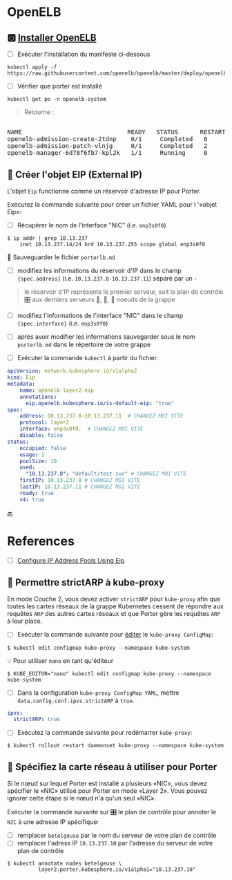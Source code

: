 # OpenELB



## :o2: [Installer OpenELB](https://openelb.io/docs/getting-started/installation/install-openelb-on-kubernetes/)

- [ ] Exécuter l'installation du manifeste ci-dessous

```
kubectl apply -f https://raw.githubusercontent.com/openelb/openelb/master/deploy/openelb.yaml
```

- [ ] Vérifier que porter est installé

```
kubectl get po -n openelb-system
```
> Retourne :
<pre> 
NAME                             READY   STATUS      RESTARTS   AGE
openelb-admission-create-2tdnp    0/1     Completed   0          8m7s
openelb-admission-patch-vlnjg     0/1     Completed   2          8m7s
openelb-manager-6d78f6fb7-kpl2k   1/1     Running     0          8m7s
</pre>


## :round_pushpin: Créer l'objet EIP (External IP) 

L'objet `Eip` functionne comme un réservoir d'adresse IP pour Porter.

Exécutez la commande suivante pour créer un fichier YAML pour l '«objet Eip»:

- [ ] Récupérer le nom de l'interface "NIC" (i.e. `enp3s0f0`)

```
$ ip addr | grep 10.13.237
    inet 10.13.237.14/24 brd 10.13.237.255 scope global enp3s0f0
```

:round_pushpin: Sauveguarder le fichier `porterlb.md`

- [ ] modifiez les informations du réservoir d'IP dans le champ `{spec.address}` (i.e. `10.13.237.8-10.13.237.11`) séparé par un `-`
> le réservoir d'IP représente le premier serveur, soit le plan de contrôle :control_knobs: aux derniers serveurs :1st_place_medal:, :2nd_place_medal:, :3rd_place_medal: noeuds de la grappe  
- [ ] modifiez l'informations de l'interface "NIC" dans le champ `{spec.interface}` (i.e. `enp3s0f0`)
- [ ] après avoir modifier les informations sauvegarder sous le nom `porterlb.md` dans le répertoire de votre grappe
- [ ] Exécuter la commande `kubectl` à partir du fichier.


```yaml
apiVersion: network.kubesphere.io/v1alpha2
kind: Eip
metadata:
    name: openelb-layer2-eip
    annotations:
      eip.openelb.kubesphere.io/is-default-eip: "true"
spec:
    address: 10.13.237.8-10.13.237.11  # CHANGEZ MOI VITE
    protocol: layer2
    interface: enp3s0f0.  # CHANGEZ MOI VITE
    disable: false
status:
    occupied: false
    usage: 1
    poolSize: 10
    used: 
      "10.13.237.8": "default/test-svc" # CHANGEZ MOI VITE
    firstIP: 10.13.237.8 # CHANGEZ MOI VITE
    lastIP: 10.13.237.11 # CHANGEZ MOI VITE
    ready: true
    v4: true
```

[:back:](../#rocket-les-services)

# References

- [ ] [Configure IP Address Pools Using Eip](https://openelb.io/docs/getting-started/configuration/configure-ip-address-pools-using-eip)

## :round_pushpin: Permettre strictARP à kube-proxy

En mode Couche 2, vous devez activer `strictARP` pour `kube-proxy` afin que toutes les cartes réseaux de la grappe Kubernetes cessent de répondre aux requêtes `ARP` des autres cartes réseaux et que Porter gère les requêtes `ARP` à leur place.

- [ ] Exécuter la commande suivante pour [éditer](https://jamesdefabia.github.io/docs/user-guide/kubectl/kubectl_edit) le `kube-proxy ConfigMap`:

```
$ kubectl edit configmap kube-proxy --namespace kube-system
```

:bulb: Pour utiliser `nano` en tant qu'éditeur

```
$ KUBE_EDITOR="nano" kubectl edit configmap kube-proxy --namespace kube-system
```

- [ ] Dans la configuration `kube-proxy ConfigMap YAML`, mettre `data.config.conf.ipvs.strictARP` à `true`.

```yaml
ipvs:
  strictARP: true
```

- [ ] Exécutez la commande suivante pour redémarrer `kube-proxy`:

```
$ kubectl rollout restart daemonset kube-proxy --namespace kube-system
```

## :round_pushpin: Spécifiez la carte réseau à utiliser pour Porter

Si le nœud sur lequel Porter est installé a plusieurs «NIC», vous devez spécifier le «NIC» utilisé pour Porter en mode «Layer 2». Vous pouvez ignorer cette étape si le nœud n'a qu'un seul «NIC».

Exécuter la commande suivante sur :control_knobs: le plan de contrôle pour annoter le `NIC` à une adresse IP spécifique:

- [ ] remplacer `betelgeuse` par le nom du serveur de votre plan de contrôle
- [ ] remplacer l'adress IP `10.13.237.10` par l'adresse du serveur de votre plan de contrôle

```
$ kubectl annotate nodes betelgeuse \
          layer2.porter.kubesphere.io/v1alpha1="10.13.237.10"
```



